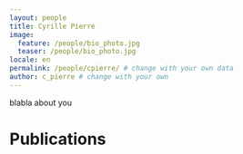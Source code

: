 ```yaml
---
layout: people
title: Cyrille Pierre
image:
  feature: /people/bio_photo.jpg 
  teaser: /people/bio_photo.jpg 
locale: en
permalink: /people/cpierre/ # change with your own data
author: c_pierre # change with your own 
---
```


blabla about you

# Publications
<!-- {% bibliography --file JohnDoe %} -->
